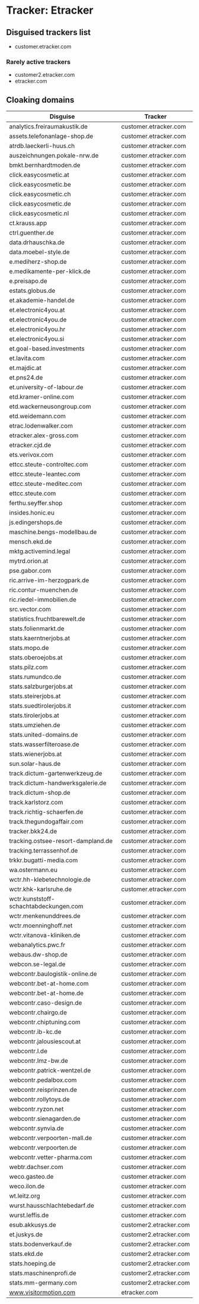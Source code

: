 # Tracker: Etracker

## Disguised trackers list

* customer.etracker.com

### Rarely active trackers

* customer2.etracker.com
* etracker.com

## Cloaking domains

| Disguise | Tracker |
| ---- | ---- |
| analytics.freiraumakustik.de | customer.etracker.com |
| assets.telefonanlage-shop.de | customer.etracker.com |
| atrdb.laeckerli-huus.ch | customer.etracker.com |
| auszeichnungen.pokale-nrw.de | customer.etracker.com |
| bmkt.bernhardtmoden.de | customer.etracker.com |
| click.easycosmetic.at | customer.etracker.com |
| click.easycosmetic.be | customer.etracker.com |
| click.easycosmetic.ch | customer.etracker.com |
| click.easycosmetic.de | customer.etracker.com |
| click.easycosmetic.nl | customer.etracker.com |
| ct.krauss.app | customer.etracker.com |
| ctrl.guenther.de | customer.etracker.com |
| data.drhauschka.de | customer.etracker.com |
| data.moebel-style.de | customer.etracker.com |
| e.mediherz-shop.de | customer.etracker.com |
| e.medikamente-per-klick.de | customer.etracker.com |
| e.preisapo.de | customer.etracker.com |
| estats.globus.de | customer.etracker.com |
| et.akademie-handel.de | customer.etracker.com |
| et.electronic4you.at | customer.etracker.com |
| et.electronic4you.de | customer.etracker.com |
| et.electronic4you.hr | customer.etracker.com |
| et.electronic4you.si | customer.etracker.com |
| et.goal-based.investments | customer.etracker.com |
| et.lavita.com | customer.etracker.com |
| et.majdic.at | customer.etracker.com |
| et.pns24.de | customer.etracker.com |
| et.university-of-labour.de | customer.etracker.com |
| etd.kramer-online.com | customer.etracker.com |
| etd.wackerneusongroup.com | customer.etracker.com |
| etd.weidemann.com | customer.etracker.com |
| etrac.lodenwalker.com | customer.etracker.com |
| etracker.alex-gross.com | customer.etracker.com |
| etracker.cjd.de | customer.etracker.com |
| ets.verivox.com | customer.etracker.com |
| ettcc.steute-controltec.com | customer.etracker.com |
| ettcc.steute-leantec.com | customer.etracker.com |
| ettcc.steute-meditec.com | customer.etracker.com |
| ettcc.steute.com | customer.etracker.com |
| ferthu.seyffer.shop | customer.etracker.com |
| insides.honic.eu | customer.etracker.com |
| js.edingershops.de | customer.etracker.com |
| maschine.bengs-modellbau.de | customer.etracker.com |
| mensch.ekd.de | customer.etracker.com |
| mktg.activemind.legal | customer.etracker.com |
| mytrd.orion.at | customer.etracker.com |
| pse.gabor.com | customer.etracker.com |
| ric.arrive-im-herzogpark.de | customer.etracker.com |
| ric.contur-muenchen.de | customer.etracker.com |
| ric.riedel-immobilien.de | customer.etracker.com |
| src.vector.com | customer.etracker.com |
| statistics.fruchtbarewelt.de | customer.etracker.com |
| stats.folienmarkt.de | customer.etracker.com |
| stats.kaerntnerjobs.at | customer.etracker.com |
| stats.mopo.de | customer.etracker.com |
| stats.oberoejobs.at | customer.etracker.com |
| stats.pilz.com | customer.etracker.com |
| stats.rumundco.de | customer.etracker.com |
| stats.salzburgerjobs.at | customer.etracker.com |
| stats.steirerjobs.at | customer.etracker.com |
| stats.suedtirolerjobs.it | customer.etracker.com |
| stats.tirolerjobs.at | customer.etracker.com |
| stats.umziehen.de | customer.etracker.com |
| stats.united-domains.de | customer.etracker.com |
| stats.wasserfilteroase.de | customer.etracker.com |
| stats.wienerjobs.at | customer.etracker.com |
| sun.solar-haus.de | customer.etracker.com |
| track.dictum-gartenwerkzeug.de | customer.etracker.com |
| track.dictum-handwerksgalerie.de | customer.etracker.com |
| track.dictum-shop.de | customer.etracker.com |
| track.karlstorz.com | customer.etracker.com |
| track.richtig-schaerfen.de | customer.etracker.com |
| track.thegundogaffair.com | customer.etracker.com |
| tracker.bkk24.de | customer.etracker.com |
| tracking.ostsee-resort-dampland.de | customer.etracker.com |
| tracking.terrassenhof.de | customer.etracker.com |
| trkkr.bugatti-media.com | customer.etracker.com |
| wa.ostermann.eu | customer.etracker.com |
| wctr.hh-klebetechnologie.de | customer.etracker.com |
| wctr.khk-karlsruhe.de | customer.etracker.com |
| wctr.kunststoff-schachtabdeckungen.com | customer.etracker.com |
| wctr.menkenunddrees.de | customer.etracker.com |
| wctr.moenninghoff.net | customer.etracker.com |
| wctr.vitanova-kliniken.de | customer.etracker.com |
| webanalytics.pwc.fr | customer.etracker.com |
| webaus.dw-shop.de | customer.etracker.com |
| webcon.se-legal.de | customer.etracker.com |
| webcontr.baulogistik-online.de | customer.etracker.com |
| webcontr.bet-at-home.com | customer.etracker.com |
| webcontr.bet-at-home.de | customer.etracker.com |
| webcontr.caso-design.de | customer.etracker.com |
| webcontr.chairgo.de | customer.etracker.com |
| webcontr.chiptuning.com | customer.etracker.com |
| webcontr.ib-kc.de | customer.etracker.com |
| webcontr.jalousiescout.at | customer.etracker.com |
| webcontr.l.de | customer.etracker.com |
| webcontr.lmz-bw.de | customer.etracker.com |
| webcontr.patrick-wentzel.de | customer.etracker.com |
| webcontr.pedalbox.com | customer.etracker.com |
| webcontr.reisprinzen.de | customer.etracker.com |
| webcontr.rollytoys.de | customer.etracker.com |
| webcontr.ryzon.net | customer.etracker.com |
| webcontr.sienagarden.de | customer.etracker.com |
| webcontr.synvia.de | customer.etracker.com |
| webcontr.verpoorten-mall.de | customer.etracker.com |
| webcontr.verpoorten.de | customer.etracker.com |
| webcontr.vetter-pharma.com | customer.etracker.com |
| webtr.dachser.com | customer.etracker.com |
| weco.gasteo.de | customer.etracker.com |
| weco.ilon.de | customer.etracker.com |
| wt.leitz.org | customer.etracker.com |
| wurst.hausschlachtebedarf.de | customer.etracker.com |
| wurst.leffis.de | customer.etracker.com |
| esub.akkusys.de | customer2.etracker.com |
| et.juskys.de | customer2.etracker.com |
| stats.bodenverkauf.de | customer2.etracker.com |
| stats.ekd.de | customer2.etracker.com |
| stats.hoeping.de | customer2.etracker.com |
| stats.maschinenprofi.de | customer2.etracker.com |
| stats.mm-germany.com | customer2.etracker.com |
| www.visitormotion.com | etracker.com |